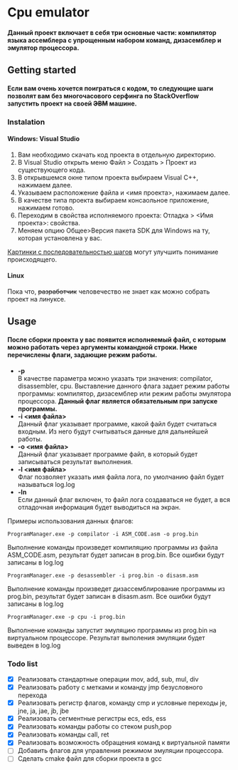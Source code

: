 # Cpu emulator
#### Данный проект включает в себя три основные части: компилятор языка ассемблера с упрощенным набором команд, дизасемблер и эмулятор процессора.
## Getting started
#### Если вам очень хочется поиграться с кодом, то следующие шаги позволят вам без многочасового серфинга по StackOverflow запустить проект на своей ~~ЭВМ~~ машине.
### Instalation
#### Windows: Visual Studio
1. Вам необходимо скачать код проекта в отдельную директорию.
2. В Visual Studio открыть меню Файл > Создать > Проект из существующего кода.
3. В открывшемся окне типом проекта выбираем Visual C++, нажимаем далее.
4. Указываем расположение файла и <имя проекта>, нажимаем далее.
5. В качестве типа проекта выбираем консаольное приложение, нажимаем готово.
6. Переходим в свойства исполняемого проекта: Отладка > <Имя проекта>: свойства. 
7. Меняем опцию Общее>Версия пакета SDK для Windows на ту, которая установлена у вас.

[Картинки с последовательностью шагов](./images/) могут улучшить понимание происходящего.
#### Linux
Пока что, ~~разработчик~~ человечество не знает как можно собрать проект на линуксе.
## Usage
#### После сборки проекта у вас появится исполняемый файл, с которым можно работать через аргументы командной строки. Ниже перечислены флаги, задающие режим работы.
* **-p <progrm name>**  
В качестве параметра <program name> можно указать три значения:  compilator, disassembler, cpu. Выставление данного флага
задает режим работы программы: компилятор, дизасемблер или режим работы эмулятора процессора.
**Данный флаг является обязательным при запуске программы.**
* **-i <имя файла>**  
Данный флаг указывает программе, какой файл будет считаться входным. Из него будут считываться данные для дальнейшей работы.
* **-o <имя файла>**  
Данный флаг указывает программе файл, в который будет записываться результат выполнения.
* **-l <имя файла>**  
Флаг позволяет указать имя файла лога, по умолчанию файл будет называться log.log
* **-ln**  
Если данный флаг включен, то файл лога создаваться не будет, а вся отладочная информация будет выводиться на экран.

Примеры использования данных флагов:

    ProgramManager.exe -p compilator -i ASM_CODE.asm -o prog.bin
Выполнение команды произведет компиляцию программы из файла ASM_CODE.asm, результат будет записан в prog.bin. Все ошибки будут записаны в log.log

    ProgramManager.exe -p desassembler -i prog.bin -o disasm.asm
Выполнение команды произведет дизассемблирование программы из prog.bin, результат будет записан в disasm.asm. Все ошибки будут записаны в log.log

    ProgramManager.exe -p cpu -i prog.bin
Выполнение команды запустит эмуляцию программы из prog.bin на виртуальном процессоре. Результат выполения эмуляции будет выведен в log.log

### Todo list
- [x] Реализовать стандартные операции mov, add, sub, mul, div
- [x] Реализовать работу с метками и команду jmp безусловного перехода
- [x] Реализовать регистр флагов, команду cmp и условные переходы je, jne, ja, jae, jb, jbe
- [x] Реализовать сегментные регистры ecs, eds, ess
- [x] Реализовать команды работы со стеком push,pop
- [x] Реализовать команды call, ret
- [x] Реализовать возможность обращения команд к виртуальной памяти
- [ ] Добавить флагов для управления режимом эмуляции процессора.
- [ ] Сделать cmake файл для сборки проекта в gcc
